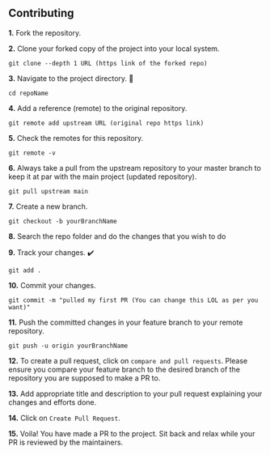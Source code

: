 ## Contributing

**1.** Fork the repository.

**2.** Clone your forked copy of the project into your local system.

```
git clone --depth 1 URL (https link of the forked repo)
```

**3.** Navigate to the project directory. 📁

```
cd repoName
```

**4.** Add a reference (remote) to the original repository.

```
git remote add upstream URL (original repo https link)
```

**5.** Check the remotes for this repository.

```
git remote -v
```

**6.** Always take a pull from the upstream repository to your master branch to keep it at par with the main project (updated repository).

```
git pull upstream main
```

**7.** Create a new branch.

```
git checkout -b yourBranchName
```

**8.** Search the repo folder and do the changes that you wish to do

**9.** Track your changes. ✔️

```
git add .
```

**10.** Commit your changes.

```
git commit -m "pulled my first PR (You can change this LOL as per you want)"
```

**11.** Push the committed changes in your feature branch to your remote repository.

```
git push -u origin yourBranchName
```

**12.** To create a pull request, click on `compare and pull requests`. Please ensure you compare your feature branch to the desired branch of the repository you are supposed to make a PR to.

**13.** Add appropriate title and description to your pull request explaining your changes and efforts done.

**14.** Click on `Create Pull Request`.

**15.** Voila! You have made a PR to the project. Sit back and relax while your PR is reviewed by the maintainers.